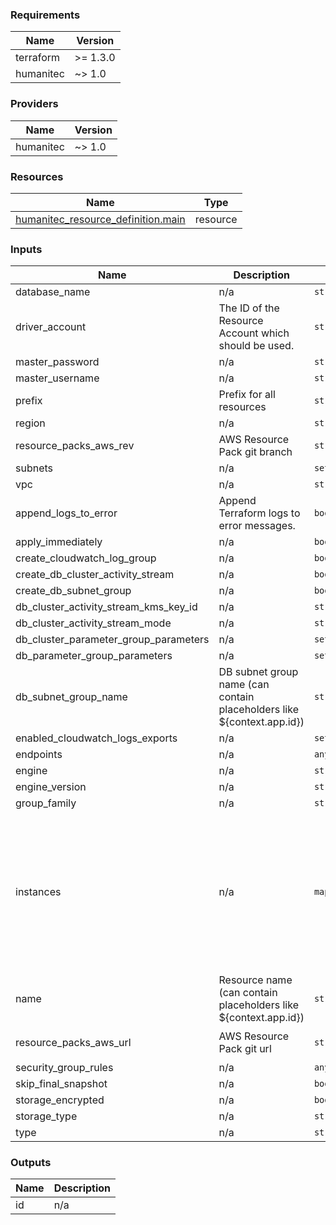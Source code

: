 <!-- BEGIN_TF_DOCS -->
### Requirements

| Name | Version |
|------|---------|
| terraform | >= 1.3.0 |
| humanitec | ~> 1.0 |

### Providers

| Name | Version |
|------|---------|
| humanitec | ~> 1.0 |

### Resources

| Name | Type |
|------|------|
| [humanitec_resource_definition.main](https://registry.terraform.io/providers/humanitec/humanitec/latest/docs/resources/resource_definition) | resource |

### Inputs

| Name | Description | Type | Default | Required |
|------|-------------|------|---------|:--------:|
| database\_name | n/a | `string` | n/a | yes |
| driver\_account | The ID of the Resource Account which should be used. | `string` | n/a | yes |
| master\_password | n/a | `string` | n/a | yes |
| master\_username | n/a | `string` | n/a | yes |
| prefix | Prefix for all resources | `string` | n/a | yes |
| region | n/a | `string` | n/a | yes |
| resource\_packs\_aws\_rev | AWS Resource Pack git branch | `string` | n/a | yes |
| subnets | n/a | `set(string)` | n/a | yes |
| vpc | n/a | `string` | n/a | yes |
| append\_logs\_to\_error | Append Terraform logs to error messages. | `bool` | `false` | no |
| apply\_immediately | n/a | `bool` | `true` | no |
| create\_cloudwatch\_log\_group | n/a | `bool` | `false` | no |
| create\_db\_cluster\_activity\_stream | n/a | `bool` | `false` | no |
| create\_db\_subnet\_group | n/a | `bool` | `true` | no |
| db\_cluster\_activity\_stream\_kms\_key\_id | n/a | `string` | `null` | no |
| db\_cluster\_activity\_stream\_mode | n/a | `string` | `"async"` | no |
| db\_cluster\_parameter\_group\_parameters | n/a | `set(any)` | `[]` | no |
| db\_parameter\_group\_parameters | n/a | `set(any)` | `[]` | no |
| db\_subnet\_group\_name | DB subnet group name (can contain placeholders like ${context.app.id}) | `string` | `""` | no |
| enabled\_cloudwatch\_logs\_exports | n/a | `set(string)` | `[]` | no |
| endpoints | n/a | `any` | `{}` | no |
| engine | n/a | `string` | `"aurora-mysql"` | no |
| engine\_version | n/a | `string` | `"8.0"` | no |
| group\_family | n/a | `string` | `"aurora-mysql8.0"` | no |
| instances | n/a | `map(any)` | <pre>{<br>  "1": {<br>    "db_parameter_group_name": "default.aurora-mysql8.0",<br>    "instance_class": "db.r5.2xlarge",<br>    "publicly_accessible": true<br>  },<br>  "2": {<br>    "identifier": "static-member-1",<br>    "instance_class": "db.r5.2xlarge"<br>  }<br>}</pre> | no |
| name | Resource name (can contain placeholders like ${context.app.id}) | `string` | `""` | no |
| resource\_packs\_aws\_url | AWS Resource Pack git url | `string` | `"https://github.com/humanitec-architecture/resource-packs-aws.git"` | no |
| security\_group\_rules | n/a | `any` | `{}` | no |
| skip\_final\_snapshot | n/a | `bool` | `true` | no |
| storage\_encrypted | n/a | `bool` | `true` | no |
| storage\_type | n/a | `string` | `"aurora"` | no |
| type | n/a | `string` | `"mysql"` | no |

### Outputs

| Name | Description |
|------|-------------|
| id | n/a |
<!-- END_TF_DOCS -->